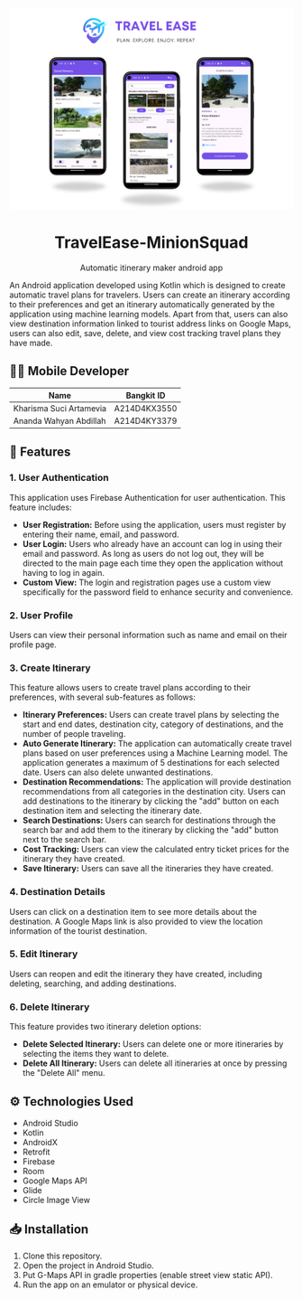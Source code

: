 <div align="center">

<img src="https://github.com/Anandawahyan/TravelEase-MinionSquad/blob/main/TravelEaseMDTransparan.png" alt='Jualin logo' width=800/>

# TravelEase-MinionSquad
Automatic itinerary maker android app

<div align="left">

An Android application developed using Kotlin which is designed to create automatic travel plans for travelers. Users can create an itinerary according to their preferences and get an itinerary automatically generated by the application using machine learning models. Apart from that, users can also view destination information linked to tourist address links on Google Maps, users can also edit, save, delete, and view cost tracking travel plans they have made.

## 👷‍♂️ Mobile Developer
| Name                             | Bangkit ID   |
| -------------------------------- | ------------ |
| Kharisma Suci Artamevia          | A214D4KX3550 |
| Ananda Wahyan Abdillah           | A214D4KY3379 |

## 📱 Features

### 1. User Authentication
This application uses Firebase Authentication for user authentication. This feature includes:

- **User Registration:** Before using the application, users must register by entering their name, email, and password.
- **User Login:** Users who already have an account can log in using their email and password. As long as users do not log out, they will be directed to the main page each time they open the application without having to log in again.
- **Custom View:** The login and registration pages use a custom view specifically for the password field to enhance security and convenience.

### 2. User Profile
Users can view their personal information such as name and email on their profile page.

### 3. Create Itinerary
This feature allows users to create travel plans according to their preferences, with several sub-features as follows:

- **Itinerary Preferences:** Users can create travel plans by selecting the start and end dates, destination city, category of destinations, and the number of people traveling.
- **Auto Generate Itinerary:** The application can automatically create travel plans based on user preferences using a Machine Learning model. The application generates a maximum of 5 destinations for each selected date. Users can also delete unwanted destinations.
- **Destination Recommendations:** The application will provide destination recommendations from all categories in the destination city. Users can add destinations to the itinerary by clicking the "add" button on each destination item and selecting the itinerary date.
- **Search Destinations:** Users can search for destinations through the search bar and add them to the itinerary by clicking the "add" button next to the search bar.
- **Cost Tracking:** Users can view the calculated entry ticket prices for the itinerary they have created.
- **Save Itinerary:** Users can save all the itineraries they have created.

### 4. Destination Details
Users can click on a destination item to see more details about the destination. A Google Maps link is also provided to view the location information of the tourist destination.

### 5. Edit Itinerary
Users can reopen and edit the itinerary they have created, including deleting, searching, and adding destinations.

### 6. Delete Itinerary
This feature provides two itinerary deletion options:

- **Delete Selected Itinerary:** Users can delete one or more itineraries by selecting the items they want to delete.
- **Delete All Itinerary:** Users can delete all itineraries at once by pressing the "Delete All" menu.

## ⚙️ Technologies Used

- Android Studio
- Kotlin
- AndroidX
- Retrofit
- Firebase
- Room
- Google Maps API
- Glide
- Circle Image View

## 📥 Installation
1. Clone this repository.
2. Open the project in Android Studio.
3. Put G-Maps API in gradle properties (enable street view static API).
4. Run the app on an emulator or physical device.
